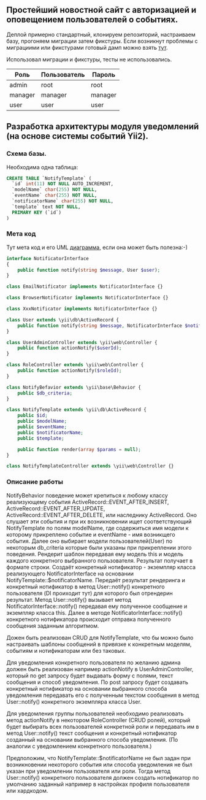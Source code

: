## Простейший новостной сайт с авторизацией и оповещением пользователей о событиях.

Деплой примерно стандартный, клонируем репозиторий, настраиваем базу, прогоняем миграции затем фикстуры.
Если возникнут проблемы с миграциими или фикстурами готовый дамп можно взять [тут](https://drive.google.com/open?id=0B4UDN89TCgJWb1pFMmZXTnBFVUE).

Использовал миграции и фикстуры, тесты не использовались.

Роль|Пользователь|Пароль|
---|---|---
admin|root|root
manager|manager|manager
user|user|user

## Разработка архитектуры модуля уведомлений (на основе системы событий Yii2).

### Схема базы.

Необходима одна таблица:

```sql
CREATE TABLE `NotifyTemplate` (
  `id` int(11) NOT NULL AUTO_INCREMENT,
  `modelName` char(255) NOT NULL,
  `eventName` char(255) NOT NULL,
  `notificatorName` char(255) NOT NULL,
  `template` text NOT NULL,
  PRIMARY KEY (`id`)
)
```

### Мета код

Тут мета код и его UML [диаграмма](https://docs.google.com/drawings/d/1VIc9Ymox7HQgyV-BU2ESGCwROQv7Ei2RuaxFjhxn6xo/edit?usp=sharing), если она может быть полезна:-)


```php
interface NotificatorInterface
{
    public function notify(string $message, User $user);
}

class EmailNotificator implements NotificatorInterface {}

class BrowserNotificator implements NotificatorInterface {}

class XxxNotificator implements NotificatorInterface {}

class User extends \yii\db\ActiveRecord {
    public function notify(string $message, NotificatorInterface $notificator = null)
}

class UserAdminController extends \yii\web\Controller {
    public function actionNotify($userId);
}

class RoleController extends \yii\web\Controller {
    public function actionNotify($roleId);
}

class NotifyBefavior extends \yii\base\Behavior {
    public $db_criteria;
}

class NotifyTemplate extends \yii\db\ActiveRecord {
    public $id;
    public $modelName;
    public $eventName;
    public $notificatorName;
    public $template;

    public function render(array $params = null);
}

class NotifyTemplateController extends \yii\web\Controller {}
```

### Описание работы

NotifyBehavior поведение может крепиться к любому классу реализующему события ActiveRecord::EVENT_AFTER_INSERT, ActiveRecord::EVENT_AFTER_UPDATE, ActiveRecord::EVENT_AFTER_DELETE, или наследнику ActiveRecord. Оно слушает эти события и при их возникновении ищет соответствующий NotifyTemplate по полям modelName, где содержиться имя модели к которому прикреплено событие и eventName - имя возникщего события. Далее оно выбирает модели пользователей(User) по некоторым db_criteria которые были указаны при прикреплении этого поведения. Рендерит шаблон передавая ему модель this и модель каждого конкретного выбранного пользователя. Результат получает в формате строки. Создаёт конкретный нотификатор - экземпляр класса реализующего NotificatorInterface на основании NotifyTemplate::$notificatorName. Передаёт результат рендеринга и конкретный нотификатор в метод User::notify() конкретного пользователя (DI проиходит тут) для которого был отрендерин результат. Метод User::notify() вызывает метод NotificatorInterface::notify() передавая ему полученное сообщение и экземпляр класса this. Далее в методе NotificatorInterface::notify() конкретного нотификатора происходит отправка полученного сообщения заданным алгоритмом.

Дожен быть реализован CRUD для NotifyTemplate, что бы можно было настраивать шаблоны сообщений в привязке к конкретным моделям, событиям и нотификаторам или без таковых.

Для уведомления конкретного пользователя по желанию админа должен быть реализован например actionNotify в UserAdminController, который по get запросу будет выдавать форму с полями, текст сообщения и способ уведомления. По post запросу будет создавать конкретный нотификатор на основании выбранного способа уведомления передавать его с полученным текстом сообщения в метод User::notify() конкретного экземпляра класса User.

Для уведомления группы пользователей необходимо реализовать метод actionNotify в некотором RoleController (CRUD ролей), который будет выбирать всех пользователей конкретной роли и передавать им в метод User::notify() текст сообщения и конкретный нотификатор созданный на основании выбранного способа уведомления. (По аналогии с уведомлением конкретного пользователя.)

Предположим, что NotifyTemplate::$notificatorName не был задан при возникновении некоторого события или способа уведомления не был указан при уведомлении пользователя или роли. Тогда метод User::notify() конкретного пользователя должен создать нотификатор по умолчанию заданный например в настройках профиля пользователя или хардкодом.
